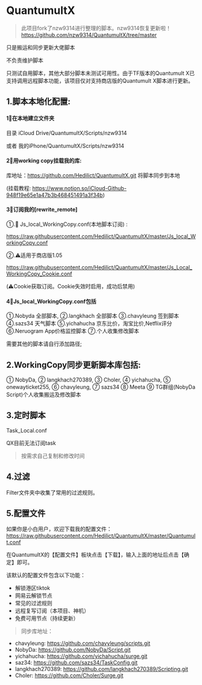# QuantumultX

>此项目fork了nzw9314进行整理的脚本。nzw9314恢复更新啦！https://github.com/nzw9314/QuantumultX/tree/master

只是搬运和同步更新大佬脚本

不负责维护脚本

只测试自用脚本，其他大部分脚本未测试可用性。由于TF版本的Quantumult X已支持调用远程脚本功能，该项目仅对支持商店版的Quantumult X脚本进行更新。



## 1.脚本本地化配置:

#### 1⃣️在本地建立文件夹
目录 iCloud Drive/QuantumultX/Scripts/nzw9314

或者 我的iPhone/QuantumultX/Scripts/nzw9314

#### 2⃣️用working copy挂载我的库:
库地址：https://github.com/Hedilict/QuantumultX.git
将脚本同步到本地

(挂载教程: https://www.notion.so/iCloud-Github-948f19e65e1a47b3b468451491a3f34b)

#### 3⃣️订阅我的[rewrite_remote]
①.🎉 Js_local_WorkingCopy.conf(本地脚本订阅) : 

https://raw.githubusercontent.com/Hedilict/QuantumultX/master/Js_local_WorkingCopy.conf

②.⚠️适用于商店版1.05

https://raw.githubusercontent.com/Hedilict/QuantumultX/master/Js_Local_WorkingCopy_Cookie.conf

(⚠️Cookie获取订阅。Cookie失效时启用，成功后禁用)

#### 4⃣️Js_local_WorkingCopy.conf包括

①.Nobyda 全部脚本,
②.langkhach 全部脚本
③.chavyleung 签到脚本
④.sazs34 天气脚本
⑤.yichahucha 京东比价，淘宝比价,Netflix评分
⑥.Neruogram App价格监控脚本
⑦.个人收集修改脚本

需要其他的脚本请自行添加路径;

## 2.WorkingCopy同步更新脚本库包括:


① NobyDa,
② langkhach270389,
③ Choler,
④ yichahucha,
⑤ onewayticket255,
⑥ chavyleung,
⑦ sazs34
⑧ Meeta
⑨ TG群组(NobyDa Script)个人收集搬运及修改脚本

## 3.定时脚本

Task_Local.conf

QX目前无法订阅task

> 按需求自己复制和修改时间

## 4.过滤

Filter文件夹中收集了常用的过滤规则。

## 5.配置文件

如果你是小白用户，欢迎下载我的配置文件：https://raw.githubusercontent.com/Hedilict/QuantumultX/master/Quantumult.conf

在QuantumultX的【配置文件】板块点击【下载】，输入上面的地址后点击【确定】即可。

该默认的配置文件包含以下功能：
+ 解锁港区tiktok
+ 网易云解锁节点
+ 常见的过滤规则
+ 远程复写订阅（本项目、神机）
+ 免费可用节点（持续更新）

>同步库地址：

+ chavyleung: https://github.com/chavyleung/scripts.git
+ NobyDa: https://github.com/NobyDa/Script.git
+ yichahucha: https://github.com/yichahucha/surge.git
+ saz34: https://github.com/sazs34/TaskConfig.git
+ langkhach270389: https://github.com/langkhach270389/Scripting.git
+ Choler: https://github.com/Choler/Surge.git